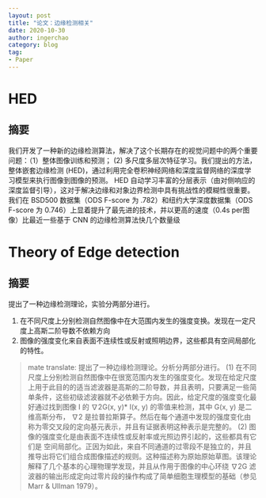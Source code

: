 ```yaml
---
layout: post
title: "论文：边缘检测相关"
date: 2020-10-30
author: ingerchao
category: blog
tag:
- Paper
---
```


# HED

## 摘要

我们开发了一种新的边缘检测算法，解决了这个长期存在的视觉问题中的两个重要问题：（1）整体图像训练和预测； (2) 多尺度多层次特征学习。我们提出的方法，整体嵌套边缘检测 (HED)，通过利用完全卷积神经网络和深度监督网络的深度学习模型来执行图像到图像的预测。 HED 自动学习丰富的分层表示（由对侧响应的深度监督引导），这对于解决边缘和对象边界检测中具有挑战性的模糊性很重要。我们在 BSD500 数据集（ODS F-score 为 .782）和纽约大学深度数据集（ODS F-score 为 0.746）上显着提升了最先进的技术，并以更高的速度（0.4s per图像）比最近一些基于 CNN 的边缘检测算法快几个数量级



# Theory of Edge detection

## 摘要

提出了一种边缘检测理论，实验分两部分进行。

1. 在不同尺度上分别检测自然图像中在大范围内发生的强度变换。发现在一定尺度上高斯二阶导数不依赖方向
2. 图像的强度变化来自表面不连续性或反射或照明边界，这些都具有空间局部化的特性。

> mate translate: 提出了一种边缘检测理论。分析分两部分进行。 (1) 在不同尺度上分别检测自然图像中在很宽范围内发生的强度变化。发现在给定尺度上用于此目的的适当滤波器是高斯的二阶导数，并且表明，只要满足一些简单条件，这些初级滤波器就不必依赖于方向。因此，给定尺度的强度变化最好通过找到图像 I 的 ∇2G(x, y)* I(x, y) 的零值来检测，其中 G(x, y) 是二维高斯分布， ∇2 是拉普拉斯算子。然后在每个通道中发现的强度变化由称为零交叉段的定向基元表示，并且有证据表明这种表示是完整的。 (2) 图像的强度变化是由表面不连续性或反射率或光照边界引起的，这些都具有它们是 空间局部化。正因为如此，来自不同通道的过零段不是独立的，并且推导出将它们组合成图像描述的规则。这种描述称为原始原始草图。该理论解释了几个基本的心理物理学发现，并且从作用于图像的中心环绕 ∇2G 滤波器的输出形成定向过零片段的操作构成了简单细胞生理模型的基础（参见 Marr & Ullman 1979）。 